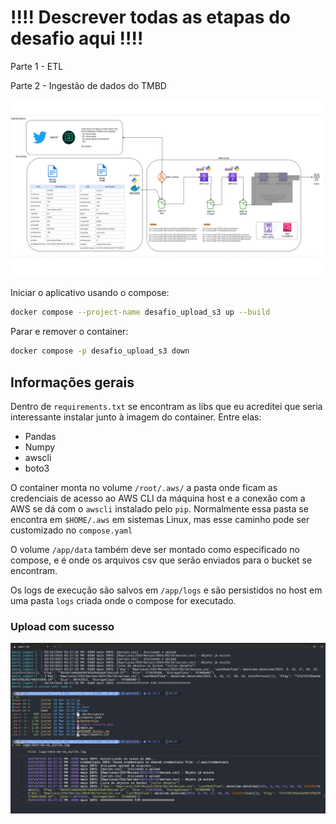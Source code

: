 # !!!! Descrever todas as etapas do desafio aqui !!!!

Parte 1 - ETL

Parte 2 - Ingestão de dados do TMBD

![Diagrama](./screenshots/desafio_final_diagrama.png)

Iniciar o aplicativo usando o compose:

```bash
docker compose --project-name desafio_upload_s3 up --build
```

Parar e remover o container:

```bash
docker compose -p desafio_upload_s3 down
```

## Informações gerais

Dentro de `requirements.txt` se encontram as libs que eu acreditei que seria interessante instalar junto à imagem do container. Entre elas:

- Pandas
- Numpy
- awscli
- boto3

O container monta no volume `/root/.aws/` a pasta onde ficam as credenciais de acesso ao AWS CLI da máquina host e a conexão com a AWS se dá com o `awscli` instalado pelo `pip`. Normalmente essa pasta se encontra em `$HOME/.aws` em sistemas Linux, mas esse caminho pode ser customizado no `compose.yaml`

O volume `/app/data` também deve ser montado como especificado no compose, e é onde os arquivos csv que serão enviados para o bucket se encontram.

Os logs de execução são salvos em `/app/logs` e são persistidos no host em uma pasta `logs` criada onde o compose for executado.

### Upload com sucesso

![Logs](screenshots/parte1_logs.png)
